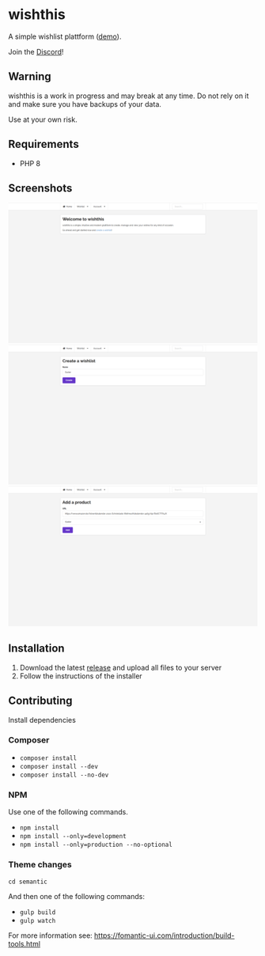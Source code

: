 # wishthis

A simple wishlist plattform ([demo](https://wishthis.online)).

Join the [Discord](https://discord.gg/WJaKrQd9)!

## Warning
wishthis is a work in progress and may break at any time. Do not rely on it and make sure you have backups of your data.

Use at your own risk.

## Requirements
* PHP 8

## Screenshots
![Home](/includes/assets/img/home.png "Home")
![Create a wishlist](/includes/assets/img/wishlist-create.png "Create a wishlist")
![Add a product](/includes/assets/img/wishlist-product-add.png "Add a product")

## Installation
1. Download the latest [release](https://github.com/grandeljay/wishthis/releases) and upload all files to your server
1. Follow the instructions of the installer

## Contributing
Install dependencies

### Composer
- `composer install`
- `composer install --dev`
- `composer install --no-dev`

### NPM
Use one of the following commands.

- `npm install`
- `npm install --only=development`
- `npm install --only=production --no-optional`

### Theme changes
```
cd semantic
```

And then one of the following commands:
- `gulp build`
- `gulp watch`

For more information see: https://fomantic-ui.com/introduction/build-tools.html
